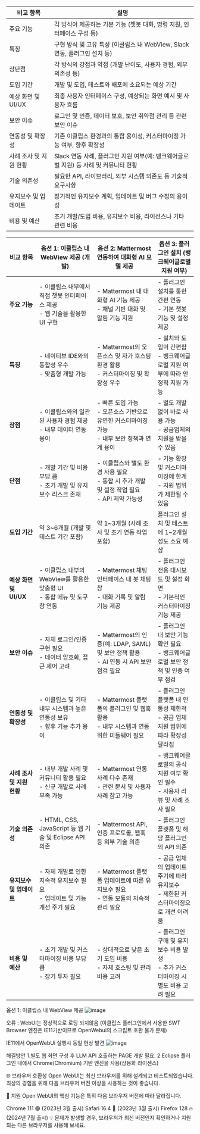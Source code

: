 | 비교 항목              | 설명                                                         |
|------------------------|--------------------------------------------------------------|
| 주요 기능              | 각 방식이 제공하는 기본 기능 (챗봇 대화, 명령 지원, 인터페이스 구성 등)  |
| 특징                   | 구현 방식 및 고유 특성 (이클립스 내 WebView, Slack 연동, 플러그인 설치 등)    |
| 장단점                 | 각 방식의 강점과 약점 (개발 난이도, 사용자 경험, 외부 의존성 등)               |
| 도입 기간              | 개발 및 도입, 테스트와 배포에 소요되는 예상 기간                           |
| 예상 화면 및 UI/UX     | 최종 사용자 인터페이스 구성, 예상되는 화면 예시 및 사용자 흐름               |
| 보안 이슈              | 로그인 및 인증, 데이터 보호, 보안 취약점 관리 등 관련 보안 이슈                |
| 연동성 및 확장성       | 기존 이클립스 환경과의 통합 용이성, 커스터마이징 가능 여부, 향후 확장성         |
| 사례 조사 및 지원 현황 | Slack 연동 사례, 플러그인 지원 여부(예: 뱅크웨어글로벌 지원) 등 사례 및 커뮤니티 현황 |
| 기술 의존성            | 필요한 API, 라이브러리, 외부 시스템 의존도 등 기술적 요구사항                 |
| 유지보수 및 업데이트   | 장기적인 유지보수 계획, 업데이트 및 버그 수정의 용이성                      |
| 비용 및 예산           | 초기 개발/도입 비용, 유지보수 비용, 라이선스나 기타 관련 비용                |




| 비교 항목              | 옵션 1: 이클립스 내 WebView 제공 (개발)                                       | 옵션 2: Mattermost 연동하여 대화형 AI 모델 제공                           | 옵션 3: 플러그인 설치 (뱅크웨어글로벌 지원 여부)                            |
|------------------------|------------------------------------------------------------------------------|-------------------------------------------------------------------------|----------------------------------------------------------------------------|
| **주요 기능**          | - 이클립스 내부에서 직접 챗봇 인터페이스 제공<br>- 웹 기술을 활용한 UI 구현       | - Mattermost 내 대화형 AI 기능 제공<br>- 채널 기반 대화 및 알림 기능 지원     | - 플러그인 설치를 통한 간편 연동<br>- 기본 챗봇 기능 및 설정 제공              |
| **특징**               | - 네이티브 IDE와의 통합성 우수<br>- 맞춤형 개발 가능                              | - Mattermost의 오픈소스 및 자가 호스팅 환경 활용<br>- 커스터마이징 및 확장성 우수  | - 설치와 도입이 간편함<br>- 뱅크웨어글로벌 지원 여부에 따라 안정적 지원 가능     |
| **장점**               | - 이클립스와의 일관된 사용자 경험 제공<br>- 내부 데이터 연동 용이                    | - 빠른 도입 가능<br>- 오픈소스 기반으로 유연한 커스터마이징 가능<br>- 내부 보안 정책과 연계 용이 | - 별도 개발 없이 바로 사용 가능<br>- 공급업체의 지원을 받을 수 있음             |
| **단점**               | - 개발 기간 및 비용 부담 큼<br>- 초기 개발 및 유지보수 리스크 존재                   | - 이클립스와 별도 환경 사용 필요<br>- 통합 시 추가 개발 및 설정 작업 필요<br>- API 제약 가능성 | - 기능 확장 및 커스터마이징에 한계<br>- 지원 범위가 제한될 수 있음              |
| **도입 기간**          | 약 3~6개월 (개발 및 테스트 기간 포함)                                        | 약 1~3개월 (사례 조사 및 초기 연동 작업 포함)                              | 플러그인 설치 및 테스트에 1~2개월 정도 소요 예상                               |
| **예상 화면 및 UI/UX** | - 이클립스 내부의 WebView를 활용한 맞춤형 UI<br>- 통합 메뉴 및 도구창 연동               | - Mattermost 채팅 인터페이스 내 봇 채팅창<br>- 대화 기록 및 알림 기능 제공       | - 플러그인 전용 대시보드 및 설정 화면<br>- 기본적인 커스터마이징 기능 제공         |
| **보안 이슈**          | - 자체 로그인/인증 구현 필요<br>- 데이터 암호화, 접근 제어 고려                     | - Mattermost의 인증(예: LDAP, SAML) 및 보안 정책 활용<br>- AI 연동 시 API 보안 점검 필요 | - 플러그인 내 보안 기능 확인 필요<br>- 뱅크웨어글로벌 보안 정책 및 인증 여부 점검 |
| **연동성 및 확장성**    | - 이클립스 및 기타 내부 시스템과 높은 연동성 보유<br>- 향후 기능 추가 용이               | - Mattermost 플랫폼의 플러그인 및 웹훅 활용<br>- 내부 시스템과 연동 위한 미들웨어 필요 | - 플러그인 플랫폼 내 연동성 제한적<br>- 공급 업체 지원 범위에 따라 확장성 달라짐   |
| **사례 조사 및 지원 현황** | - 내부 개발 사례 및 커뮤니티 활용 필요<br>- 신규 개발로 사례 부족 가능                  | - Mattermost 연동 사례 다수 존재<br>- 관련 문서 및 사용자 사례 참고 가능         | - 뱅크웨어글로벌의 공식 지원 여부 확인 필수<br>- 사용자 리뷰 및 사례 조사 필요     |
| **기술 의존성**         | - HTML, CSS, JavaScript 등 웹 기술 및 Eclipse API 의존                             | - Mattermost API, 인증 프로토콜, 웹훅 등 외부 기술 의존                      | - 플러그인 플랫폼 및 해당 플러그인의 API 의존                                  |
| **유지보수 및 업데이트** | - 자체 개발로 인한 지속적 유지보수 필요<br>- 업데이트 및 기능 개선 주기 필요               | - Mattermost 플랫폼 업데이트에 따른 유지보수 필요<br>- 연동 모듈의 지속적 관리 필요  | - 공급 업체의 업데이트 주기에 따라 유지보수<br>- 제한된 커스터마이징으로 개선 어려움  |
| **비용 및 예산**       | - 초기 개발 및 커스터마이징 비용 부담 큼<br>- 장기 투자 필요                             | - 상대적으로 낮은 초기 도입 비용<br>- 자체 호스팅 및 관리 비용 고려             | - 플러그인 구매 및 유지보수 비용 발생<br>- 추가 커스터마이징 시 별도 비용 고려 필요  |




옵션 1: 이클립스 내 WebView 제공
![image](https://github.com/user-attachments/assets/083ad8ae-358c-4969-9412-b78a7ca9d12f)

오류 : WebUI는 정상적으로 로딩 되지않음 (이클립스 플러그인에서 사용한 SWT Browser 엔진은 IE11기반이므로 OpenWebui의 스크립트 호환 불가 문제)

IE11에서 OpenWebUi 실행시 동일 현상 발견 
![image](https://github.com/user-attachments/assets/fbb7f02d-96d9-4f03-a812-bbd9a305356a)


해결방안
1.별도 웹 화면 구성 후 LLM API 호출하는 PAGE 개발 필요.
2.Eclipse 플러그인 내에서 Chrome(Chromium) 기반 엔진을 사용(상용화 라이센스)





🌐 브라우저 호환성
Open WebUI는 최신 브라우저를 위해 설계되고 테스트되었습니다. 최상의 경험을 위해 다음 브라우저 버전 이상을 사용하는 것이 좋습니다.

🚀 지원 
Open WebUI의 핵심 기능은 특히 다음 브라우저 버전에 따라 달라집니다.

Chrome 111 🟢 (2023년 3월 출시)
Safari 16.4 🍏 (2023년 3월 출시)
Firefox 128 🔥 (2024년 7월 출시)
💡 문제가 발생할 경우, 브라우저가 최신 버전인지 확인하거나 지원되는 다른 브라우저를 사용해 보세요.

